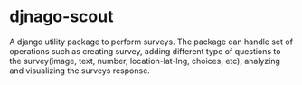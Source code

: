 # djnago-scout
A django utility package to perform surveys. The package can handle set of operations such as creating survey, adding different type of questions to the survey(image, text, number, location-lat-lng, choices, etc), analyzing and visualizing the surveys response.
